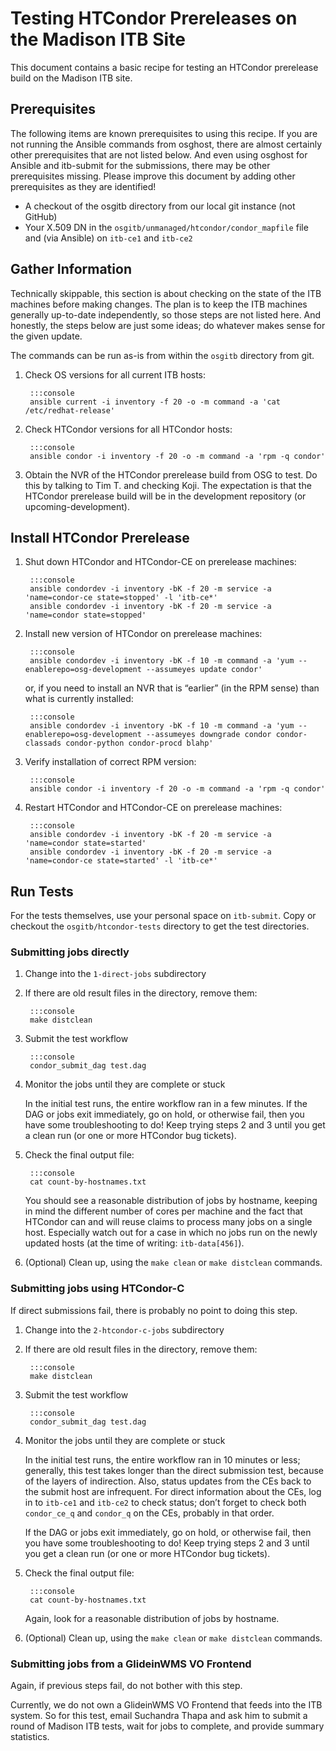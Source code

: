 # Testing HTCondor Prereleases on the Madison ITB Site

This document contains a basic recipe for testing an HTCondor prerelease build on the Madison ITB site.

## Prerequisites

The following items are known prerequisites to using this recipe.  If you are not running the Ansible commands from
osghost, there are almost certainly other prerequisites that are not listed below.  And even using osghost for Ansible
and itb-submit for the submissions, there may be other prerequisites missing.  Please improve this document by adding
other prerequisites as they are identified!

* A checkout of the osgitb directory from our local git instance (not GitHub)
* Your X.509 DN in the `osgitb/unmanaged/htcondor/condor_mapfile` file and (via Ansible) on `itb-ce1` and `itb-ce2`

## Gather Information

Technically skippable, this section is about checking on the state of the ITB machines before making changes.  The plan
is to keep the ITB machines generally up-to-date independently, so those steps are not listed here.  And honestly, the
steps below are just some ideas; do whatever makes sense for the given update.

The commands can be run as-is from within the `osgitb` directory from git.

1. Check OS versions for all current ITB hosts:

        :::console
        ansible current -i inventory -f 20 -o -m command -a 'cat /etc/redhat-release'

2. Check HTCondor versions for all HTCondor hosts:

        :::console
        ansible condor -i inventory -f 20 -o -m command -a 'rpm -q condor'

3. Obtain the NVR of the HTCondor prerelease build from OSG to test.  Do this by talking to Tim&nbsp;T. and checking
   Koji.  The expectation is that the HTCondor prerelease build will be in the development repository (or
   upcoming-development).

## Install HTCondor Prerelease

1. Shut down HTCondor and HTCondor-CE on prerelease machines:

        :::console
        ansible condordev -i inventory -bK -f 20 -m service -a 'name=condor-ce state=stopped' -l 'itb-ce*'
        ansible condordev -i inventory -bK -f 20 -m service -a 'name=condor state=stopped'

2. Install new version of HTCondor on prerelease machines:

        :::console
        ansible condordev -i inventory -bK -f 10 -m command -a 'yum --enablerepo=osg-development --assumeyes update condor'

    or, if you need to install an NVR that is “earlier” (in the RPM sense) than what is currently installed:

        :::console
        ansible condordev -i inventory -bK -f 10 -m command -a 'yum --enablerepo=osg-development --assumeyes downgrade condor condor-classads condor-python condor-procd blahp'

3. Verify installation of correct RPM version:

        :::console
        ansible condor -i inventory -f 20 -o -m command -a 'rpm -q condor'

4. Restart HTCondor and HTCondor-CE on prerelease machines:

        :::console
        ansible condordev -i inventory -bK -f 20 -m service -a 'name=condor state=started'
        ansible condordev -i inventory -bK -f 20 -m service -a 'name=condor-ce state=started' -l 'itb-ce*'

## Run Tests

For the tests themselves, use your personal space on `itb-submit`.  Copy or checkout the `osgitb/htcondor-tests`
directory to get the test directories.

### Submitting jobs directly

1. Change into the `1-direct-jobs` subdirectory

2. If there are old result files in the directory, remove them:

        :::console
        make distclean

3. Submit the test workflow

        :::console
        condor_submit_dag test.dag

4. Monitor the jobs until they are complete or stuck

    In the initial test runs, the entire workflow ran in a few minutes.  If the DAG or jobs exit immediately, go on
    hold, or otherwise fail, then you have some troubleshooting to do!  Keep trying steps 2 and 3 until you get a clean
    run (or one or more HTCondor bug tickets).

5. Check the final output file:

        :::console
        cat count-by-hostnames.txt

    You should see a reasonable distribution of jobs by hostname, keeping in mind the different number of cores per
    machine and the fact that HTCondor can and will reuse claims to process many jobs on a single host.  Especially
    watch out for a case in which no jobs run on the newly updated hosts (at the time of writing: `itb-data[456]`).

6. (Optional) Clean up, using the `make clean` or `make distclean` commands.

### Submitting jobs using HTCondor-C

If direct submissions fail, there is probably no point to doing this step.

1. Change into the `2-htcondor-c-jobs` subdirectory

2. If there are old result files in the directory, remove them:

        :::console
        make distclean

3. Submit the test workflow

        :::console
        condor_submit_dag test.dag

4. Monitor the jobs until they are complete or stuck

    In the initial test runs, the entire workflow ran in 10 minutes or less; generally, this test takes longer than the
    direct submission test, because of the layers of indirection.  Also, status updates from the CEs back to the submit
    host are infrequent.  For direct information about the CEs, log in to `itb-ce1` and `itb-ce2` to check status; don’t
    forget to check both `condor_ce_q` and `condor_q` on the CEs, probably in that order.

    If the DAG or jobs exit immediately, go on hold, or otherwise fail, then you have some troubleshooting to do!  Keep
    trying steps 2 and 3 until you get a clean run (or one or more HTCondor bug tickets).

5. Check the final output file:

        :::console
        cat count-by-hostnames.txt

    Again, look for a reasonable distribution of jobs by hostname.

6. (Optional) Clean up, using the `make clean` or `make distclean` commands.

### Submitting jobs from a GlideinWMS VO Frontend

Again, if previous steps fail, do not bother with this step.

Currently, we do not own a GlideinWMS VO Frontend that feeds into the ITB system.  So for this test, email Suchandra
Thapa and ask him to submit a round of Madison ITB tests, wait for jobs to complete, and provide summary statistics.
